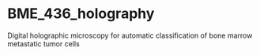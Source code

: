 # BME_436_holography
Digital holographic microscopy for automatic classification of bone marrow metastatic tumor cells

